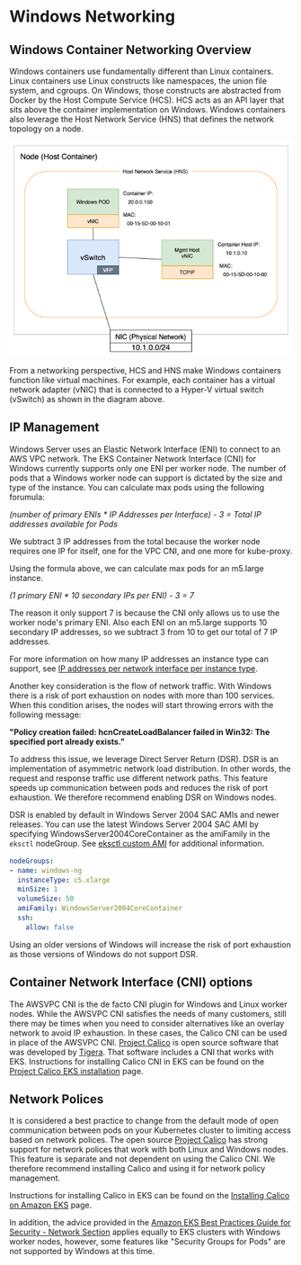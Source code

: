 # Windows Networking

## Windows Container Networking Overview
Windows containers use fundamentally different than Linux containers. Linux containers use Linux constructs like namespaces, the union file system, and cgroups. On Windows, those constructs are abstracted from Docker by the Host Compute Service (HCS). HCS acts as an API layer that sits above the container implementation on Windows. Windows containers also leverage the Host Network Service (HNS) that defines the network topology on a node. 

![](./images/windows-networking.png)

From a networking perspective, HCS and HNS make Windows containers function like virtual machines. For example, each container has a virtual network adapter (vNIC) that is connected to a Hyper-V virtual switch (vSwitch) as shown in the diagram above.

## IP Management
Windows Server uses an Elastic Network Interface (ENI) to connect to an AWS VPC network. The EKS Container Network Interface (CNI) for Windows currently supports only one ENI per worker node. The number of pods that a Windows worker node can support is dictated by the size and type of the instance. You can calculate max pods using the following forumula: 

_(number of primary ENIs * IP Addresses per Interface) - 3 = Total IP addresses available for Pods_

We subtract 3 IP addresses from the total because the worker node requires one IP for itself, one for the VPC CNI, and one more for kube-proxy. 

Using the formula above, we can calculate max pods for an m5.large instance. 

_(1 primary ENI * 10 secondary IPs per ENI) - 3 = 7_

The reason it only support 7 is because the CNI only allows us to use the worker node's primary ENI. Also each ENI on an m5.large supports 10 secondary IP addresses, so we subtract 3 from 10 to get our total of 7 IP addresses.

For more information on how many IP addresses an instance type can support, see [IP addresses per network interface per instance type](https://docs.aws.amazon.com/AWSEC2/latest/UserGuide/using-eni.html#AvailableIpPerENI). 

Another key consideration is the flow of network traffic. With Windows there is a risk of port exhaustion on nodes with more than 100 services. When this condition arises, the nodes will start throwing errors with the following message:

**"Policy creation failed: hcnCreateLoadBalancer failed in Win32: The specified port already exists."**

To address this issue, we leverage Direct Server Return (DSR). DSR is an implementation of asymmetric network load distribution. In other words, the request and response traffic use different network paths. This feature speeds up communication between pods and reduces the risk of port exhaustion. We therefore recommend enabling DSR on Windows nodes. 

DSR is enabled by default in Windows Server 2004 SAC AMIs and newer releases. You can use the latest Windows Server 2004 SAC AMI by specifying WindowsServer2004CoreContainer as the amiFamily in the `eksctl` nodeGroup. See [eksctl custom AMI](https://eksctl.io/usage/custom-ami-support/) for additional information. 

```yaml
nodeGroups:
- name: windows-ng
  instanceType: c5.xlarge
  minSize: 1
  volumeSize: 50
  amiFamily: WindowsServer2004CoreContainer
  ssh:
    allow: false
```
Using an older versions of Windows will increase the risk of port exhaustion as those versions of Windows do not support DSR.

## Container Network Interface (CNI) options
The AWSVPC CNI is the de facto CNI plugin for Windows and Linux worker nodes. While the AWSVPC CNI satisfies the needs of many customers, still there may be times when you need to consider alternatives like an overlay network to avoid IP exhaustion. In these cases, the Calico CNI can be used in place of the AWSVPC CNI. [Project Calico](https://www.projectcalico.org/) is open source software that was developed by [Tigera](https://www.tigera.io/). That software includes a CNI that works with EKS. Instructions for installing Calico CNI in EKS can be found on the [Project Calico EKS installation](https://docs.projectcalico.org/getting-started/kubernetes/managed-public-cloud/eks) page.

## Network Polices 
It is considered a best practice to change from the default mode of open communication between pods on your Kubernetes cluster to limiting access based on network polices. The open source [Project Calico](https://www.tigera.io/tigera-products/calico/) has strong support for network polices that work with both Linux and Windows nodes. This feature is separate and not dependent on using the Calico CNI. We therefore recommend installing Calico and using it for network policy management. 

Instructions for installing Calico in EKS can be found on the [Installing Calico on Amazon EKS](https://docs.aws.amazon.com/eks/latest/userguide/calico.html) page.

In addition, the advice provided in the [Amazon EKS Best Practices Guide for Security - Network Section](https://aws.github.io/aws-eks-best-practices/security/docs/network/) applies equally to EKS clusters with Windows worker nodes, however, some features like "Security Groups for Pods" are not supported by Windows at this time.